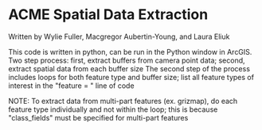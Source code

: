 # ACME Spatial Data Extraction

Written by Wylie Fuller, Macgregor Aubertin-Young, and Laura Eliuk 

This code is written in python, can be run in the Python window in ArcGIS.
Two step process: first, extract buffers from camera point data; second, extract spatial data from each buffer size
The second step of the process includes loops for both feature type and buffer size; list all feature types of interest in the "feature = " line of code

NOTE: To extract data from multi-part features (ex. grizmap), do each feature type individually and not within the loop; this is because "class_fields" must be specified for multi-part features
